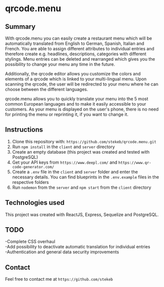 # qrcode.menu

## Summary

With qrcode.menu you can easily create a restaurant menu which will be automatically translated from English to German, Spanish, Italian and French. You are able to assign different attributes to individual entries and therefore create e.g. headlines, descriptions, categories with different stylings. Menu entries can be deleted and rearranged which gives you the possibility to change your menu any time in the future.

Additionally, the qrcode editor allows you customize the colors and elements of a qrcode which is linked to your multi-lingual menu. Upon scanning the qrcode, the user will be redirected to your menu where he can choose between the different languages.

qrcode.menu allows you to quickly translate your menu into the 5 most common European languages and to make it easily accessible to your customers. As your menu is displayed on the user's phone, there is no need for printing the menu or reprinting it, if you want to change it.

## Instructions

1. Clone this repository with: `https://github.com/stekeb/qrcode.menu.git` 
2. Run `npm install` in the `client` and `server` directory
3. Create an empty database (this project was created and tested with PostgreSQL)
4. Get your API keys from `https://www.deepl.com/` and `https://www.qr-code-generator.com/`
5. Create a `.env` file in the `client` and `server` folder and enter the necessary details. You can find blueprints in the `.env.example` files in the respective folders
6. Run `nodemon` from the `server` and `npm start` from the `client` directory

## Technologies used

This project was created with ReactJS, Express, Sequelize and PostgreSQL.

## TODO

-Complete CSS overhaul  
-Add possibility to deactivate automatic translation for individual entries  
-Authentication and general data security improvements  

## Contact

Feel free to contact me at `https://github.com/stekeb`
